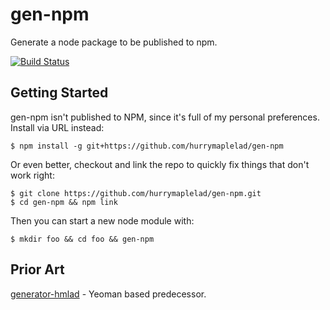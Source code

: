 gen-npm
==============

Generate a node package to be published to npm.

[![Build Status](http://img.shields.io/travis/hurrymaplelad/gen-npm/master.svg?style=flat-square)](https://travis-ci.org/hurrymaplelad/gen-npm)

Getting Started
---------------
gen-npm isn't published to NPM, since it's full of my personal preferences.  Install via URL instead:

```
$ npm install -g git+https://github.com/hurrymaplelad/gen-npm
```

Or even better, checkout and link the repo to quickly fix things that don't work right:
```
$ git clone https://github.com/hurrymaplelad/gen-npm.git
$ cd gen-npm && npm link
```

Then you can start a new node module with:
```
$ mkdir foo && cd foo && gen-npm
```


Prior Art
----------
[generator-hmlad](https://github.com/hurrymaplelad/generator-hmlad) - Yeoman based predecessor.
